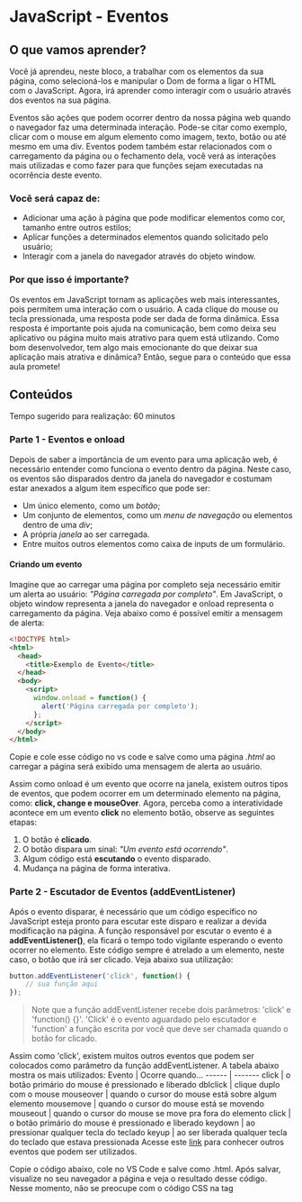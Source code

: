# JavaScript - Eventos
## O que vamos aprender?
Você já aprendeu, neste bloco, a trabalhar com os elementos da sua página, como selecioná-los e manipular o Dom de forma a ligar o HTML com o JavaScript. Agora, irá aprender como interagir com o usuário através dos eventos na sua página.

Eventos são ações que podem ocorrer dentro da nossa página web quando o navegador faz uma determinada interação. Pode-se citar como exemplo, clicar com o mouse em algum elemento como imagem, texto, botão ou até mesmo em uma div. Eventos podem também estar relacionados com o carregamento da página ou o fechamento dela, você verá as interações mais utilizadas e como fazer para que funções sejam executadas na ocorrência deste evento.

### Você será capaz de:
* Adicionar uma ação à página que pode modificar elementos como cor, tamanho entre outros estilos;
* Aplicar funções a determinados elementos quando solicitado pelo usuário;
* Interagir com a janela do navegador através do objeto window.

### Por que isso é importante?
Os eventos em JavaScript tornam as aplicações web mais interessantes, pois permitem uma interação com o usuário. A cada clique do mouse ou tecla pressionada, uma resposta pode ser dada de forma dinâmica. Essa resposta é importante pois ajuda na comunicação, bem como deixa seu aplicativo ou página muito mais atrativo para quem está utlizando. Como bom desenvolvedor, tem algo mais emocionante do que deixar sua aplicação mais atrativa e dinâmica? Então, segue para o conteúdo que essa aula promete!

## Conteúdos
Tempo sugerido para realização: 60 minutos
### Parte 1 - Eventos e onload
Depois de saber a importância de um evento para uma aplicação web, é necessário entender como funciona o evento dentro da página. Neste caso, os eventos são disparados dentro da janela do navegador e costumam estar anexados a algum item específico que pode ser:
* Um único elemento, como um *botão*;
* Um conjunto de elementos, como um *menu de navegação* ou elementos dentro de uma *div*;
* A própria *janela* ao ser carregada.
* Entre muitos outros elementos como caixa de inputs de um formulário.

#### Criando um evento
Imagine que ao carregar uma página por completo seja necessário emitir um alerta ao usuário: *"Página carregada por completo"*. Em JavaScript, o objeto window representa a janela do navegador e onload representa o carregamento da página. Veja abaixo como é possível emitir a mensagem de alerta:
```html
<!DOCTYPE html>
<html>
  <head>
    <title>Exemplo de Evento</title>
  </head>
  <body>
    <script>
      window.onload = function() {
        alert('Página carregada por completo');
      };
    </script>
  </body>
</html>
```
Copie e cole esse código no vs code e salve como uma página *.html* ao carregar a página será exibido uma mensagem de alerta ao usuário.

Assim como onload é um evento que ocorre na janela, existem outros tipos de eventos, que podem ocorrer em um determinado elemento na página, como: **click, change e mouseOver**.
Agora, perceba como a interatividade acontece em um evento **click** no elemento botão, observe as seguintes etapas:
1. O botão é **clicado**.
2. O botão dispara um sinal: *"Um evento está ocorrendo"*.
3. Algum código está **escutando** o evento disparado.
4. Mudança na página de forma interativa.


### Parte 2 - Escutador de Eventos (addEventListener)
Após o evento disparar, é necessário que um código específico no JavaScript esteja pronto para escutar este disparo e realizar a devida modificação na página.  A função responsável por escutar o evento é a **addEventListener()**, ela ficará o tempo todo vigilante esperando o evento ocorrer no elemento. Este código sempre é atrelado a um elemento, neste caso, o botão que irá ser clicado. Veja abaixo sua utilização:
```JavaScript
button.addEventListener('click', function() {
    // sua função aqui
});
``` 
> Note que a função addEventListener recebe dois parâmetros: 'click' e 'function() {}'. 'Click' é o evento aguardado pelo escutador e 'function' a função escrita por você que deve ser chamada quando o botão for clicado.

Assim como 'click', existem muitos outros eventos que podem ser colocados como parâmetro da função addEventListener. A tabela abaixo mostra os mais utilizados:
Evento | Ocorre quando...
------ | -------
click  | o botão primário do mouse é pressionado e liberado
dblclick  | clique duplo com o mouse
mouseover  | quando o cursor do mouse está sobre algum elemento
mousemove  | quando o cursor do mouse está se movendo
mouseout  | quando o cursor do mouse se move pra fora do elemento
click  | o botão primário do mouse é pressionado e liberado
keydown | ao pressionar qualquer tecla do teclado
keyup | ao ser liberada qualquer tecla do teclado que estava pressionada
Acesse este [link](https://www.w3schools.com/jsref/dom_obj_event.asp) para conhecer outros eventos que podem ser utilizados.

Copie o código abaixo, cole no VS Code e salve como .html. Após salvar, visualize no seu navegador a página e veja o resultado desse código. Nesse momento, não se preocupe com o código CSS na tag <style>, foque na parte do HTML e JavaScript para entender melhor o addEventListener. 
```html
<!DOCTYPE html>
<html lang="pt-BR">
  <head>
    <meta charset="UTF-8" />
    <title>Mudando o texto na caixa</title>
    <style>
      body {
        width: 80%;
        margin: auto;
        font-size: 30px;
      }

      .textBox {
        align-items: center;
        border: 1px solid black;
        display: flex;
        height: 150px;
        margin-top: 20px;
        padding: 10px;
        width: 700px;
      }
    </style>
  </head>
  <body>
    Digite seu texto aqui:
    <input id="text" type="text" size="50">
    <br>
    <div class="textBox" id="textBox">Seu Texto aparecerá aqui!!!
    </div>
    <script>
      const text = document.querySelector('#text');
      text.addEventListener('keyup', writeText);

      function writeText() {
        const box = document.querySelector('.textBox');
        box.innerHTML = text.value;
      }
    </script>
  </body>
</html>
```
Dentro da tag <script>, é possível entender que o elemento com o id "text" é selecionado e a ele adicionado um addEventListener. O evento utilizado é o evento 'change', esse evento ocorre quando um elemento de um formulário é modificado. Observe que para o texto aparecer na caixa embaixo, é necessário que se clique fora da caixa de texto após a sua digitação. Isso ocorre pois o evento 'change' acontece com a mudança de estado desse elemento. Para entender melhor, substitua o evento 'change' por 'keyup'. Percebeu a diferença?

**Como segundo parâmetro do addEventListener é necessário passar uma função**, neste caso, é a função writeText criada. Nessa função, é selecionada a div de classe "textBox" e através do innerHTML é inserido o texto digitado na caixa de texto dentro da div.

Visualize agora este novo código e tente entender a sua funcionalidade. Mais uma vez, se concentre na parte em HTML e JavaScript. O CSS da tag <style> está apenas auxiliando para que a visualização no navegador seja mais agradável. Preste atenção na estilização com CSS inline colocada dentro da tag div, sua funcionalidade é colorir cada quadrado. Copie, cole todo o código abaixo no VS Code e abra no seu navegador. 
```html
<!DOCTYPE html>
<html lang="pt-BR">
  <head>
    <meta charset="UTF-8" />
    <title>Mudando a cor de fundo</title>
    <style>
      .color {
        cursor: pointer;
        height: 100px;
        margin: 20px;
        width: 100px;
      }

      .container {
        background-color: rgb(219 , 218 , 218);
        border-radius: 10px;
        height: 400px;
        padding: 10px;
        width: 140px;
      }
    </style>
  </head>
  <body>
    <div class="container">
      <center>Mude as cores do fundo da página:</center>
      <div class="color" id="blue" style="background-color: blue;"></div>
      <div class="color" id="red" style="background-color: red;"></div>
      <div class="color" id="green" style="background-color: green;"></div>
    </div>
    <script>
      const divBlue = document.querySelector('#blue');
      divBlue.addEventListener('click', changeColorToBlue);

      const divRed = document.querySelector('#red');
      divRed.addEventListener('mouseover', changeColorToRed);

      function changeColorToBlue() {
        const bodyPage = document.body;
        bodyPage.style.backgroundColor = 'blue';
      }
      function changeColorToRed() {
        const bodyPage = document.body;
        bodyPage.style.backgroundColor = 'red';
      }
    </script>
  </body>
</html>
``` 
Como pode notar, cada função muda a cor de fundo da página para uma determinada cor. Essas funções são chamadas de acordo com o evento que é passado no escutador de eventos, 'click' para mudar o fundo da página para cor azul ao clicar na div de fundo azul e 'mouseover' para mudar para vermelho. Agora, crie uma nova função changeColorToGreen e depois atribua a div verde, já criada, um evento de duplo clique que chame a função.

## Vamos fazer juntos!
Agora que você já conhece sobre os eventos do JavaScript, que tal fazermos um encontro ao vivo pelo Zoom para colocarmos juntos a mão na massa?
Aula ao vivo! Vamos pro Slack, onde o link estará disponível.

## Exercícios
Tempo sugerido para realização: 120 minutos

Agora é o momento de praticar a utilização dos eventos em JavaScript. Você criará eventos em botões e divs, além de criar funções que serão chamadas na ocorrência destes eventos.
Para realizar os exercicíos do 1 ao 5, você utilizará o código abaixo.
``` html
<!DOCTYPE html>
<html lang="pt-BR">

  <head>
    <meta charset="UTF-8" />
    <meta name="viewport" content="width=device-width" />
    <title>Ficha Cadastral</title>
    <style>
      .form {
        width: 550px;
      }

      .buttons {
        display: flex;
        justify-content: center;
      }

      .super-box {
        display: flex;
        justify-content: center;
        margin: 0;
      }

      button {
        margin: 10px;
      }

      .registration {
        align-items: center;
        border: solid 1px black;
        display: flex;
        flex-direction: column;
        height: 360px;
        width: 550px;
      }

      .box {
        align-items: center;
        background-color: rgb(228 , 226 , 226);
        border: solid 1px black;
        border-radius: 10px;
        cursor: pointer;
        display: flex;
        height: 50px;
        justify-content: center;
        margin: 10px;
        width: 50px;
      }
    </style>
  </head>
  <body>
    <div class="form">
      <fieldset id="field">
        <div class="line">
          <label for="name">Nome Completo:</label>
          <input name="name" id="name" type="text" size="60" required>
        </div>
        <div class="line">
          <label for="email">Email:</label>
          <input name="email" id="email" type="text" size="60" required>
        </div>
        <div class="line">
          <label for="adress">Endereço:</label>
          <input name="adress" id="adress" type="text" size="60" required>
        </div>
        <div class="line">
          <label for="city">Cidade:</label>
          <input name="city" id="city" type="text" size="60" required>
        </div>
      </fieldset>
      <div class="buttons">
        <button id="submit">Criar Ficha</button>
        <button id="reset">Limpar</button>
        <div class="box" id="blue" style="background-color: blue;"></div>
        <div class="box" id="red" style="background-color: red;"></div>
        <div class="box" id="green" style="background-color: green;"></div>
        <div class="box" id="size-20">20px</div>
        <div class="box" id="size-24">24px</div>
        <div class="box" id="size-28">28px</div>
      </div>
    </div>
    <div class="registration">
      <h1> Ficha Cadastral </h1>
      <div class="form-response" style="font-size: 18px;">
      </div>
    </div>
    <script>
      window.onload = function() {
        alert('Crie sua ficha cadastral');
      }
      const formResponse = document.querySelector('.form-response');
      function submitForm() {
        const name = document.querySelector('#name').value;
        const email = document.querySelector('#email').value;
        const adress = document.querySelector('#adress').value;
        const city = document.querySelector('#city').value;
        formResponse.innerHTML =
          `<br>Nome: ${name} <br> Email: ${email} <br> Endereço: ${adress} <br> Cidade: ${city}`;
      }
      function changeColor() {
        const colorSelection = event.target.style.backgroundColor;
        formResponse.style.color = colorSelection;
      }
      function changeSize() {
        const sizeSelection = event.target;
        formResponse.style.fontSize = sizeSelection.innerHTML;
      }
      function resetForm() {
        formResponse.innerHTML = "";
      }
      const buttonSubmit = document.querySelector('#submit');
      buttonSubmit.addEventListener('click', submitForm);

      const buttonReset = document.querySelector('#reset');
      buttonReset.addEventListener('click', resetForm);

      const boxBlue = document.querySelector('#blue');
      boxBlue.addEventListener('mouseover', changeColor);
      const boxRed = document.querySelector('#red');
      boxRed.addEventListener('mouseover', changeColor);
      const boxGreen = document.querySelector('#green');
      boxGreen.addEventListener('mouseover', changeColor);

      const sizeSmall = document.querySelector('#size-20');
      sizeSmall.addEventListener('dblclick', changeSize);
      const sizeMedium = document.querySelector('#size-24');
      sizeMedium.addEventListener('dblclick', changeSize);
      const sizeBig= document.querySelector('#size-28');
      sizeBig.addEventListener('dblclick', changeSize);


    </script>
  </body>
</html>
``` 
Leia atentamente os enunciados. Dentro da tag <script>, faça o que se pede! 

1. Crie uma função que alerte assim que a página for toda carregada, utilizando 'onload' aprendido nesta aula. No alerta, apareça a seguinte mensagem: "Crie sua ficha cadastral".

2. Ao clicar no botão 'Criar Ficha', pegue os valores digitados no formulário acima do botão e passe eles para a ficha cadastral abaixo, neste formato:
Ficha Cadastral
Nome: 'nome digitado'
Email: 'email digitado'
Endereço: 'endereço digitado'
Cidade: 'cidade digitada'


3. Ao clicar no botão 'Limpar', apague todos os valores da Ficha Cadastral abaixo, deixando limpa a ficha do cliente. 
**Dica: Você pode substituir o que está dentro da div por um valor vazio ("")**

4. Na página, existem 3 divs cada uma de uma cor. Ao passar o mouse por cima da div, faça com que o texto inserido na ficha cadastral fique com a cor correspondente a div que o mouse está em cima.

5. Assim como no exercício 4, faça com que o texto mude de acordo com a div. Desta vez, adicione um evento de duplo clique a cada div com o tamanho de texto específico. Exemplo: Ao clicar duas vezes em '28px', o texto ficará com um tamanho de fonte de 28 píxels.

## Recursos adicionais (opcional)
E aí, gostou do que aprendeu até aqui? Nesta parte, nós colocamos outras referências para você se aprofundar sobre o tema. Artigos, tutoriais, livros etc.
* [Mais exercícios de addEventListener](https://www.mundojs.com.br/2019/06/10/exercicio-facil-evento-com-addeventlistener/)
* [Tutorial JS Eventos no W3 Schools](https://www.w3schools.com/js/js_events.asp)
* [GitHub Page com mais conteúdo explicativo](https://braziljs.github.io/eloquente-javascript/chapters/manipulando-eventos/)
* [Documentação sobre eventos no Developer Mozilla](https://developer.mozilla.org/pt-BR/docs/Aprender/JavaScript/Elementos_construtivos/Events)
* [Tutorial addEventListener Mozilla](https://developer.mozilla.org/pt-BR/docs/Web/API/Element/addEventListener)
